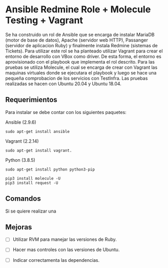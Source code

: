 # Ansible Redmine Role + Molecule Testing + Vagrant

Se ha construido un rol de Ansible que se encarga de instalar MariaDB (motor de base de datos), Apache (servidor web HTTP), Passanger (servidor de aplicacion Ruby) y finalmente instala Redmine (sistemas de Tickets). Para utilizar este rol se ha planteado utilizar Vagrant para crear el entorno de desarrollo con VBox como driver. De esta forma, el entorno es aprovisionado con el playbook que implementa el rol descrito. Para las pruebas se utiliza Molecule, el cual se encarga de crear con Vagrant las maquinas virtuales donde se ejecutara el playbook y luego se hace una pequeña comprobacion de los servicios con TestInfra. Las pruebas realizadas se hacen con Ubuntu 20.04 y Ubuntu 18.04.

## Requerimientos

Para instalar se debe contar con los siguientes paquetes:

Ansible (2.9.6)

```
sudo apt-get install ansible
```

Vagrant (2.2.14)
```
sudo apt-get install vagrant.
```

Python (3.8.5)
```
sudo apt-get install python python3-pip
```

```
pip3 install molecule -U
pip3 install request -U
```

## Comandos

Si se quiere realizar una 

## Mejoras

- [ ] Utilizar RVM para manejar las versiones de Ruby.
- [ ] Hacer mas controles con las versiones de Ubuntu.
- [ ] Indicar correctamenta las dependencias.


